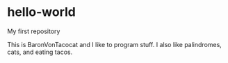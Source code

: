 # hello-world
My first repository 

This is BaronVonTacocat and I like to program stuff.
I also like palindromes, cats, and eating tacos.
